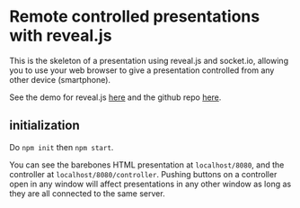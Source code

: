 # Remote controlled presentations with reveal.js

This is the skeleton of a presentation using reveal.js and socket.io, allowing you to use your web browser to give a presentation controlled from any other device (smartphone).

See the demo for reveal.js [here](http://lab.hakim.se/reveal-js/#/) and the github repo [here](https://github.com/hakimel/reveal.js/).

## initialization
Do ```npm init``` then ```npm start```.

You can see the barebones HTML presentation at ```localhost/8080```, and the controller at ```localhost/8080/controller```. Pushing buttons on a controller open in any window will affect presentations in any other window as long as they are all connected to the same server.
